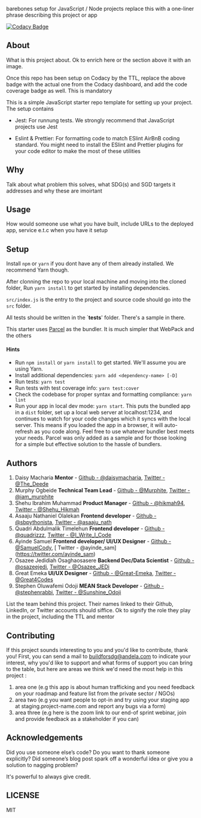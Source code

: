 barebones setup for JavaScript / Node projects replace this with a one-liner phrase describing this project or app

[![Codacy Badge](https://img.shields.io/badge/Code%20Quality-D-red)](https://img.shields.io/badge/Code%20Quality-D-red)


## About

What is this project about. Ok to enrich here or the section above it with an image. 

Once this repo has been setup on Codacy by the TTL, replace the above badge with the actual one from the Codacy dashboard, and add the code coverage badge as well. This is mandatory

This is a simple JavaScript starter repo template for setting up your project. The setup contains

- Jest: For runnung tests. We strongly recommend that JavaScript projects use Jest

- Eslint & Prettier: For formatting code to match ESlint AirBnB coding standard. You might need to install the ESlint and Prettier plugins for your code editor to make the most of these utilities

## Why

Talk about what problem this solves, what SDG(s) and SGD targets it addresses and why these are imoirtant

## Usage
 How would someone use what you have built, include URLs to the deployed app, service e.t.c when you have it setup


## Setup

Install `npm` or `yarn` if you dont have any of them already installed. We recommend Yarn though.

After clonning the repo to your local machine and moving into the cloned folder, Run `yarn install` to get started by installing dependencies. 

`src/index.js` is the entry to the project and source code should go into the `src` folder.

All tests should be written in the `__tests__' folder. There's a sample in there.

This starter uses [Parcel](https://parceljs.org/getting_started.html) as the bundler. It is much simpler that WebPack and the others

#### Hints

- Run `npm install` or `yarn install` to get started. We'll assume you are using Yarn.
- Install additional dependencies: `yarn add <dependency-name> [-D]`
- Run tests: `yarn test`
- Run tests with test coverage info: `yarn test:cover`
- Check the codebase for proper syntax and formatting compliance: `yarn lint`
- Run your app in local dev mode: `yarn start`. This puts the bundled app in a `dist` folder, set up a local web server at localhost:1234, and continues to watch for your code changes which it syncs with the local server. This means if you loaded the app in a browser, it will auto-refresh as you code along. Feel free to use whatever bundler best meets your needs. Parcel was only added as a sample and for those looking for a simple but effective solution to the hassle of bundlers. 

## Authors


1.  Daisy Macharia **Mentor**  - [Github - @daisymacharia](https://github.com/daisymacharia), [ Twitter - @The_Deede](https://twitter.com/The_Deede)
2.  Murphy Ogbeide **Technical Team Lead**  - [Github - @Murphite](https://github.com/Murphite), [ Twitter - @iam_murphite](https://twitter.com/iam_murphite)
3.  Shehu Ibrahim Muhammad **Product Manager**  - [Github - @hikmah94](https://github.com/hikmah94), [ Twitter - @Shehu_Hikmah](https://twitter.com/Shehu_Hikmah)
4.  Asaaju Nathaniel Olalekan **Frontend developer**  - [Github - @sbpythonista](https://github.com/sbpythonista), [ Twitter - @asaaju_nath](https://twitter.com/asaaju_nath)
5.  Quadri Abdulmalik Timelehun **Frontend developer**  - [Github - @quadrizzz](https://github.com/quadrizzz), [ Twitter - @I_Write_I_Code](https://twitter.com/I_Write_I_Code)
6.  Ayinde Samuel  **Frontend developer/ UI/UX Designer**  - [Github - @SamuelCody](https://github.com/SamuelCody), [ Twitter - @ayinde_sam] (https://twitter.com/ayinde_sam)
7.  Osazee Jedidiah Osaghaosasere **Backend Dec/Data Scientist**  - [Github - @osazeejedi](https://github.com/osazeejedi), [ Twitter - @Osazee_JEDi](https://twitter.com/Osazee_JEDi)
8.  Great Emeka  **UI/UX Designer**  - [Github - @Great-Emeka](https://github.com/Great-Emeka), [ Twitter - @Great4Codes](https://twitter.com/Great4Codes)
9.  Stephen Oluwafemi Odoji **MEAN Stack Developer**  - [Github - @stephenrabbi](https://github.com/stephenrabbi), [ Twitter - @Sunshine_Odoji](https://twitter.com/Sunshine_Odoji)

List the team behind this project. Their names linked to their Github, LinkedIn, or Twitter accounts should siffice. Ok to signify the role they play in the project, including the TTL and mentor

## Contributing
If this project sounds interesting to you and you'd like to contribute, thank you!
First, you can send a mail to buildforsdg@andela.com to indicate your interest, why you'd like to support and what forms of support you can bring to the table, but here are areas we think we'd need the most help in this project :
1.  area one (e.g this app is about human trafficking and you need feedback on your roadmap and feature list from the private sector / NGOs)
2.  area two (e.g you want people to opt-in and try using your staging app at staging.project-name.com and report any bugs via a form)
3.  area three (e.g here is the zoom link to our end-of sprint webinar, join and provide feedback as a stakeholder if you can)

## Acknowledgements

Did you use someone else’s code?
Do you want to thank someone explicitly?
Did someone’s blog post spark off a wonderful idea or give you a solution to nagging problem?

It's powerful to always give credit.

## LICENSE
MIT

